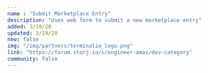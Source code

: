 ```yaml
---
name : "Submit Marketplace Entry"
description: "Uses web form to submit a new marketplace entry"
added: 3/19/20
updated: 3/19/20
new: false
img: "/img/partners/terminalio_logo.png"
link: "https://forum.storj.io/c/engineer-amas/dev-category"
community: false
---
```

